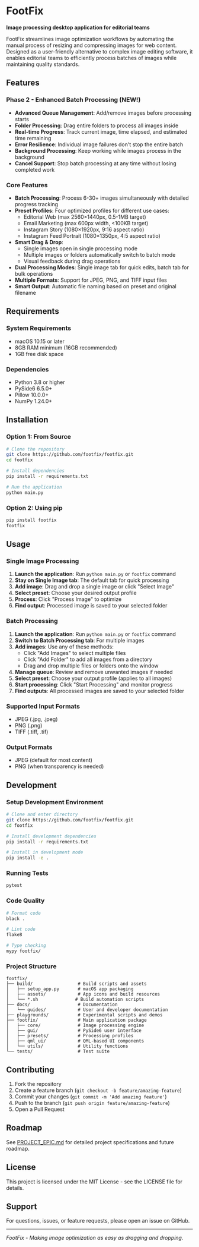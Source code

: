 # FootFix

**Image processing desktop application for editorial teams**

FootFix streamlines image optimization workflows by automating the manual process of resizing and compressing images for web content. Designed as a user-friendly alternative to complex image editing software, it enables editorial teams to efficiently process batches of images while maintaining quality standards.

## Features

### Phase 2 - Enhanced Batch Processing (NEW!)
- **Advanced Queue Management**: Add/remove images before processing starts
- **Folder Processing**: Drag entire folders to process all images inside
- **Real-time Progress**: Track current image, time elapsed, and estimated time remaining
- **Error Resilience**: Individual image failures don't stop the entire batch
- **Background Processing**: Keep working while images process in the background
- **Cancel Support**: Stop batch processing at any time without losing completed work

### Core Features
- **Batch Processing**: Process 6-30+ images simultaneously with detailed progress tracking
- **Preset Profiles**: Four optimized profiles for different use cases:
  - Editorial Web (max 2560×1440px, 0.5-1MB target)
  - Email Marketing (max 600px width, <100KB target)
  - Instagram Story (1080×1920px, 9:16 aspect ratio)
  - Instagram Feed Portrait (1080×1350px, 4:5 aspect ratio)
- **Smart Drag & Drop**: 
  - Single images open in single processing mode
  - Multiple images or folders automatically switch to batch mode
  - Visual feedback during drag operations
- **Dual Processing Modes**: Single image tab for quick edits, batch tab for bulk operations
- **Multiple Formats**: Support for JPEG, PNG, and TIFF input files
- **Smart Output**: Automatic file naming based on preset and original filename

## Requirements

### System Requirements
- macOS 10.15 or later
- 8GB RAM minimum (16GB recommended)
- 1GB free disk space

### Dependencies
- Python 3.8 or higher
- PySide6 6.5.0+
- Pillow 10.0.0+
- NumPy 1.24.0+

## Installation

### Option 1: From Source
```bash
# Clone the repository
git clone https://github.com/footfix/footfix.git
cd footfix

# Install dependencies
pip install -r requirements.txt

# Run the application
python main.py
```

### Option 2: Using pip
```bash
pip install footfix
footfix
```

## Usage

### Single Image Processing
1. **Launch the application**: Run `python main.py` or `footfix` command
2. **Stay on Single Image tab**: The default tab for quick processing
3. **Add image**: Drag and drop a single image or click "Select Image"
4. **Select preset**: Choose your desired output profile
5. **Process**: Click "Process Image" to optimize
6. **Find output**: Processed image is saved to your selected folder

### Batch Processing
1. **Launch the application**: Run `python main.py` or `footfix` command
2. **Switch to Batch Processing tab**: For multiple images
3. **Add images**: Use any of these methods:
   - Click "Add Images" to select multiple files
   - Click "Add Folder" to add all images from a directory
   - Drag and drop multiple files or folders onto the window
4. **Manage queue**: Review and remove unwanted images if needed
5. **Select preset**: Choose your output profile (applies to all images)
6. **Start processing**: Click "Start Processing" and monitor progress
7. **Find outputs**: All processed images are saved to your selected folder

### Supported Input Formats
- JPEG (.jpg, .jpeg)
- PNG (.png)
- TIFF (.tiff, .tif)

### Output Formats
- JPEG (default for most content)
- PNG (when transparency is needed)

## Development

### Setup Development Environment
```bash
# Clone and enter directory
git clone https://github.com/footfix/footfix.git
cd footfix

# Install development dependencies
pip install -r requirements.txt

# Install in development mode
pip install -e .
```

### Running Tests
```bash
pytest
```

### Code Quality
```bash
# Format code
black .

# Lint code
flake8

# Type checking
mypy footfix/
```

### Project Structure
```
footfix/
├── build/                 # Build scripts and assets
│   ├── setup_app.py       # macOS app packaging
│   ├── assets/            # App icons and build resources
│   └── *.sh              # Build automation scripts
├── docs/                  # Documentation
│   └── guides/            # User and developer documentation
├── playgrounds/           # Experimental scripts and demos
├── footfix/               # Main application package
│   ├── core/              # Image processing engine
│   ├── gui/               # PySide6 user interface
│   ├── presets/           # Processing profiles
│   ├── qml_ui/            # QML-based UI components
│   └── utils/             # Utility functions
└── tests/                 # Test suite
```

## Contributing

1. Fork the repository
2. Create a feature branch (`git checkout -b feature/amazing-feature`)
3. Commit your changes (`git commit -m 'Add amazing feature'`)
4. Push to the branch (`git push origin feature/amazing-feature`)
5. Open a Pull Request

## Roadmap

See [PROJECT_EPIC.md](PROJECT_EPIC.md) for detailed project specifications and future roadmap.

## License

This project is licensed under the MIT License - see the LICENSE file for details.

## Support

For questions, issues, or feature requests, please open an issue on GitHub.

---

*FootFix - Making image optimization as easy as dragging and dropping.*